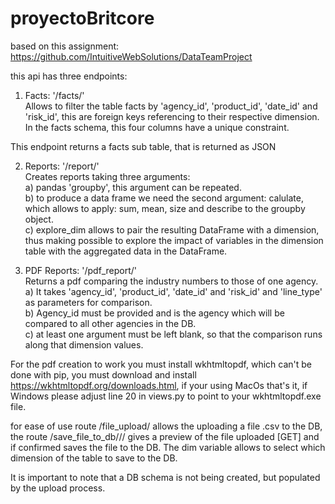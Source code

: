 # proyectoBritcore

based on this assignment: https://github.com/IntuitiveWebSolutions/DataTeamProject

this api has three endpoints: <br />

  1) Facts: '/facts/' <br />
  Allows to filter the table facts by 'agency_id', 'product_id', 'date_id' and 'risk_id',
  this are foreign keys referencing to their respective dimension. In the facts schema,
  this four columns have a unique constraint. <br />

  This endpoint returns a facts sub table, that is returned as JSON <br />


  2) Reports: '/report/' <br />
  Creates reports taking three arguments: <br />
    a) pandas 'groupby', this argument can be repeated. <br />
    b) to produce a data frame we need the second argument: calulate, which allows to apply:
       sum, mean, size and describe to the groupby object. <br />
    c) explore_dim allows to pair the resulting DataFrame with a dimension, thus making
       possible to explore the impact of variables in the dimension table with the
       aggregated data in the DataFrame. <br />


  3) PDF Reports: '/pdf_report/' <br />
  Returns a pdf comparing the industry numbers to those of one agency. <br />
    a) It takes 'agency_id', 'product_id', 'date_id' and 'risk_id' and 'line_type'
    as parameters for comparison. <br />
    b) Agency_id must be provided and is the agency which will be compared to all
    other agencies in the DB. <br />
    c) at least one argument must be left blank, so that the comparison runs along
    that dimension values. <br />

  For the pdf creation to work you must install wkhtmltopdf, which can't be done
  with pip, you must download and install https://wkhtmltopdf.org/downloads.html,
  if your using MacOs that's it, if Windows please adjust line 20 in views.py to
  point to your wkhtmltopdf.exe file. <br />



for ease of use route /file_upload/ allows the uploading a file .csv to the DB,
the route /save_file_to_db/<filename>/<dim>/ gives a preview of the file uploaded [GET]
and if confirmed saves the file to the DB. The dim variable allows to select which dimension
of the table to save to the DB. <br />

It is important to note that a DB schema is not being created, but populated by
the upload process. <br />
